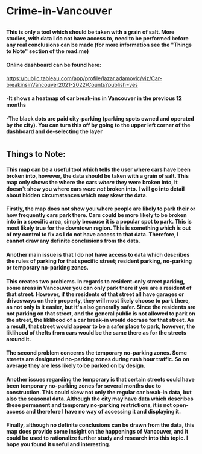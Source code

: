 # Crime-in-Vancouver
## 
#### This is only a tool which should be taken with a grain of salt. More studies, with data I do not have access to, need to be performed before any real conclusions can be made (for more information see the "Things to Note" section of the read.me)
#### Online dashboard can be found here:
https://public.tableau.com/app/profile/lazar.adamovic/viz/Car-breakinsinVancouver2021-2022/Counts?publish=yes
#### -It shows a heatmap of car break-ins in Vancouver in the previous 12 months
#### -The black dots are paid city-parking (parking spots owned and operated by the city). You can turn this off by going to the upper left corner of the dashboard and de-selecting the layer 
#
## Things to Note:
#### This map can be a useful tool which tells the user where cars have been broken into, however, the data should be taken with a grain of salt. This map only shows the where the cars _where_ they were broken into, it doesn't show you where cars _were not_ broken into. I will go into detail about hidden circumstances which may skew the data.
#### Firstly, the map does not show you where people are likely to park their or how frequently cars park there. Cars could be more likely to be broken into in a specific area, simply because it is a popular spot to park. This is most likely true for the downtown region. This is something which is out of my control to fix as I do not have access to that data. Therefore, I cannot draw any definite conclusions from the data.
#### Another main issue is that I do not have access to data which describes the rules of parking for that specific street; resident parking, no-parking or temporary no-parking zones. 
#### This creates two problems. In regards to resident-only street parking,  some areas in Vancouver you can only park there if you are a resident of that street. However, if the residents of that street all have garages or drivesways on their property, they will most likely choose to park there, as not only is it easier, but it's also generally safer. Since the residents are not parking on that street, and the general public is not allowed to park on the street, the liklihood of a car break-in would decrase for that street. As a result, that street would appear to be a safer place to park, however, the liklihood of thefts from cars would be the same there as for the streets around it.
#### The second problem concerns the temporary no-parking zones. Some streets are designated no-parking zones during rush hour traffic. So on average they are less likely to be parked on by design. 
#### Another issues regarding the temporary is that certain streets could have been temporary no-parking zones for several months due to construction. This could skew not only the regular car break-in data, but also the seasonal data. Although the city may have data which describes these permanent and temporary no-parking restrictions, it is not open-access and therefore I have no way of accessing it and displaying it. 
#### Finally, although no definite conclusions can be drawn from the data, this map does provide some insight on the happenings of Vancouver, and it could be used to rationalize further study and research into this topic. I hope you found it useful and interesting.
